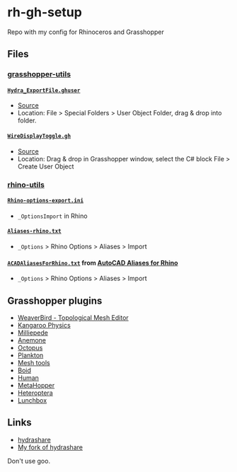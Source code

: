 # rh-gh-setup 
Repo with my config for Rhinoceros and Grasshopper

## Files

### [grasshopper-utils](./grasshopper-utils)

#### [`Hydra_ExportFile.ghuser`](./grasshopper-utils/Hydra_ExportFile.ghuser)
*  [Source](https://github.com/HydraShare/hydra/)
*  Location: File > Special Folders > User Object Folder, drag & drop into folder.

#### [`WireDisplayToggle.gh`](./grasshopper-utils/WireDisplayToggle.gh)
*   [Source](http://www.grasshopper3d.com/profiles/blogs/wire-display-toggle-switch)
*  Location: Drag & drop in Grasshopper window, select the C# block File > Create User Object

### [rhino-utils](./rhino-utils)

#### [`Rhino-options-export.ini`](./rhino-utils/rhino-options-export.ini)
* `_OptionsImport` in Rhino

#### [`Aliases-rhino.txt`](./rhino-utils/aliases-rhino.txt)
*  `_Options` > Rhino Options > Aliases > Import

#### [`ACADAliasesForRhino.txt`](./rhino-utils/ACADAliasesForRhino.txt) from [AutoCAD Aliases for Rhino](https://wiki.mcneel.com/rhino/acadaliases)
*  `_Options` > Rhino Options > Aliases > Import

## Grasshopper plugins
*  [WeaverBird - Topological Mesh Editor](http://www.giuliopiacentino.com/weaverbird/)
*  [Kangaroo Physics](http://www.food4rhino.com/app/kangaroo-physics)
*  [Milliepede](http://www.sawapan.eu/)
*  [Anemone](http://www.food4rhino.com/app/anemone)
*  [Octopus](http://www.food4rhino.com/app/octopus)
*  [Plankton](https://github.com/meshmash/Plankton)
*  [Mesh tools](http://www.grasshopper3d.com/forum/topics/mesh-pipe)
*  [Boid](http://www.food4rhino.com/app/boid-library)
*  [Human](https://www.food4rhino.com/app/human)
*  [MetaHopper](https://www.food4rhino.com/app/metahopper)
*  [Heteroptera](https://www.food4rhino.com/app/heteroptera)
*  [Lunchbox](https://www.food4rhino.com/app/lunchbox)

## Links
*  [hydrashare](https://hydrashare.github.io/hydra/)
*  [My fork of hydrashare](https://github.com/sonyamamurin/hydra)

Don't use goo.
